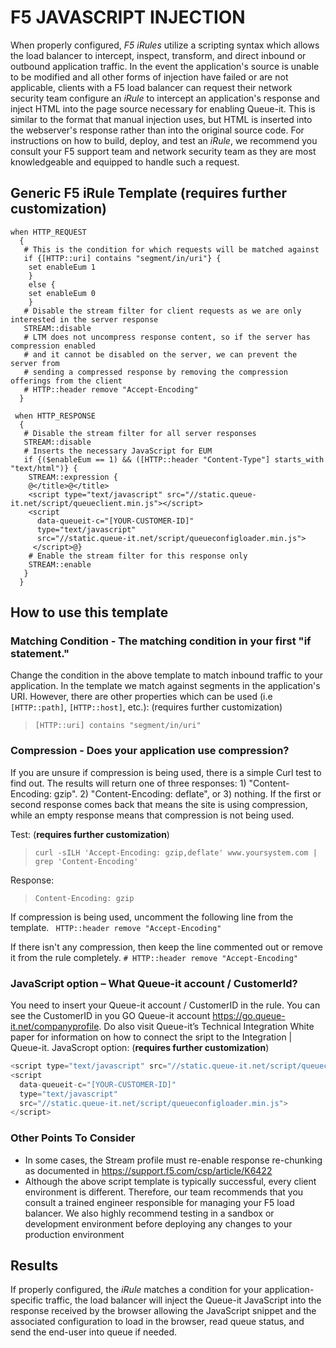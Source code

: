 # F5 JAVASCRIPT INJECTION
When properly configured, *F5 iRules* utilize a scripting syntax which allows the load balancer to intercept, inspect, transform, and direct inbound or outbound application traffic.
In the event the application's source is unable to be modified and all other forms of injection have failed or are not applicable, clients with a F5 load balancer can request their network security team configure an *iRule* to intercept an application's response and inject HTML into the page source necessary for enabling Queue-it. This is similar to the format that manual injection uses, but HTML is inserted into the webserver's response rather than into the original source code.
For instructions on how to build, deploy, and test an *iRule*, we recommend you consult your F5 support team and network security team as they are most knowledgeable and equipped to handle such a request.

## Generic F5 iRule Template (**requires further customization**)
```
when HTTP_REQUEST 
  { 
   # This is the condition for which requests will be matched against 
   if {[HTTP::uri] contains "segment/in/uri"} { 
    set enableEum 1 
    } 
    else { 
    set enableEum 0 
    } 
   # Disable the stream filter for client requests as we are only interested in the server response 
   STREAM::disable 
   # LTM does not uncompress response content, so if the server has compression enabled 
   # and it cannot be disabled on the server, we can prevent the server from 
   # sending a compressed response by removing the compression offerings from the client
   # HTTP::header remove "Accept-Encoding"
  } 
    
 when HTTP_RESPONSE 
  { 
   # Disable the stream filter for all server responses 
   STREAM::disable 
   # Inserts the necessary JavaScript for EUM
   if {($enableEum == 1) && ([HTTP::header "Content-Type"] starts_with "text/html")} {
    STREAM::expression {
    @</title>@</title> 
    <script type="text/javascript" src="//static.queue-it.net/script/queueclient.min.js"></script>
    <script 
      data-queueit-c="[YOUR-CUSTOMER-ID]" 
      type="text/javascript" 
      src="//static.queue-it.net/script/queueconfigloader.min.js">
     </script>@} 
    # Enable the stream filter for this response only 
    STREAM::enable
   }
  }
```
## How to use this template
### Matching Condition - The matching condition in your first "if statement."
Change the condition in the above template to match inbound traffic to your application. In the template we match against segments in the application's URI. However, there are other properties which can be used (i.e `[HTTP::path]`, `[HTTP::host]`, etc.): (requires further customization)
>`[HTTP::uri] contains "segment/in/uri" `

### Compression - Does your application use compression?
If you are unsure if compression is being used, there is a simple Curl test to find out. The results will return one of three responses: 1) "Content-Encoding: gzip". 
2) "Content-Encoding: deflate", or 
3) nothing. 
If the first or second response comes back that means the site is using compression, while an empty response means that compression is not being used.

Test: (**requires further customization**)
>`curl -sILH 'Accept-Encoding: gzip,deflate' www.yoursystem.com | grep 'Content-Encoding'`

Response:
>`Content-Encoding: gzip`

If compression is being used, uncomment the following line from the template.
` HTTP::header remove "Accept-Encoding"`

If there isn't any compression, then keep the line commented out or remove it from the rule completely. 
`# HTTP::header remove "Accept-Encoding"`
 
### JavaScript option – What Queue-it account / CustomerId?
You need to insert your Queue-it account / CustomerID in the rule. You can see the CustomerID in you GO Queue-it account https://go.queue-it.net/companyprofile. Do also visit Queue-it’s Technical Integration White paper for information on how to connect the sript to the Integration | Queue-it.
JavaScropt option: (**requires further customization**)
```javascript
<script type="text/javascript" src="//static.queue-it.net/script/queueclient.min.js"></script>
<script 
  data-queueit-c="[YOUR-CUSTOMER-ID]" 
  type="text/javascript" 
  src="//static.queue-it.net/script/queueconfigloader.min.js">
</script>
```

### Other Points To Consider 
* In some cases, the Stream profile must re-enable response re-chunking as documented in https://support.f5.com/csp/article/K6422
* Although the above script template is typically successful, every client environment is different. Therefore, our team recommends that you consult a trained engineer responsible for managing your F5 load balancer. We also highly recommend testing in a sandbox or development environment before deploying any changes to your production environment

## Results
If properly configured, the *iRule* matches a condition for your application-specific traffic, the load balancer will inject the Queue-it JavaScript into the response received by the browser allowing the JavaScript snippet and the associated configuration to load in the browser, read queue status, and send the end-user into queue if needed.
